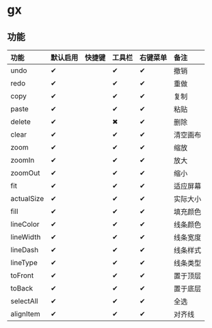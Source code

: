 # gx

## 功能

| 功能       | 默认启用 | 快捷键            | 工具栏 | 右键菜单 | 备注   |
| :--------- | :--- | :--------------- | :----- | :----- | :---- |
| undo       | ✔   |                   | ✔     | ✔      | 撤销 | 
| redo       | ✔   |                   | ✔     | ✔      | 重做 | 
| copy       | ✔   |                   | ✔     | ✔      | 复制 | 
| paste      | ✔   |                   | ✔     | ✔      | 粘贴 | 
| delete     | ✔   |                   | ✖     | ✔      | 删除 | 
| clear      | ✔   |                   | ✔     | ✔      | 清空画布 |
| zoom       | ✔   |                   | ✔     | ✔      | 缩放 |
| zoomIn     | ✔   |                   | ✔     | ✔      | 放大 |
| zoomOut    | ✔   |                   | ✔     | ✔      | 缩小 |
| fit        | ✔   |                   | ✔     | ✔      | 适应屏幕 |
| actualSize | ✔   |                   | ✔     | ✔      | 实际大小 |
| fill       | ✔   |                   | ✔     | ✔      | 填充颜色 |
| lineColor  | ✔   |                   | ✔     | ✔      | 线条颜色 |
| lineWidth  | ✔   |                   | ✔     | ✔      | 线条宽度 |
| lineDash   | ✔   |                   | ✔     | ✔      | 线条样式 |
| lineType   | ✔   |                   | ✔     | ✔      | 线条类型 |
| toFront    | ✔   |                   | ✔     | ✔      | 置于顶层 |
| toBack     | ✔   |                   | ✔     | ✔      | 置于底层 |
| selectAll  | ✔   |                   | ✔     | ✔      | 全选 |
| alignItem  | ✔   |                   | ✔     | ✔      | 对齐线 |
